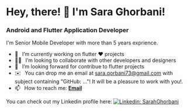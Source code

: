 <h1> Hey, there! 👋 I'm Sara Ghorbani</a>!</h1>
<h3>Android and Flutter Application Developer </h3>
 I'm Senior Mobile Developer with more than 5 years exprience.
 
- 🔭 &ensp;I’m currently working on flutter ❤️ projects
- 🙋‍♂️ &ensp;I’m looking to collaborate with other developers and designers
- 🤝 &ensp;I’m looking forward for contribue to flutter projects 
- ✉️  &ensp;You can drop me an email at sara.qorbani73@gmail.com with subject containing "GitHub: ..."! It will be a pleasure to work with you!.
- 📫 &ensp;How to reach me: [**Email**](mailto:sara.qorbani73@gmail.com)

 You can check out my Linkedin profile here: [![Linkedin: SarahGhorbani](https://img.shields.io/badge/-CONNECT_WITH_ME-blue?style=social&logo=Linkedin)](https://www.linkedin.com/in/saraghorbani/)
<!-- [![StackOverflow: SarahGhorbani](https://img.shields.io/badge/Stack_Overflow-FE7A16?style=for-the-badge&logo=stack-overflow&logoColor=white)](https://stackoverflow.com/users/9620273/sara-ghorbani) -->

<!-- <br/> -->

<!-- [![Anurag's GitHub stats](https://github-readme-stats.vercel.app/api?username=SarahGhorbani&show_icons=true&theme=tokyonight)](https://github.com/SarahGhorbani/)&ensp;
[![Top Langs](https://github-readme-stats.vercel.app/api/top-langs/?username=SarahGhorbani&theme=tokyonight&layout=compact)](https://github.com/anuraghazra/github-readme-stats) -->


<!--  <img alt="github contribution snake animation" src="https://github.com/SarahGhorbani/blob/output/github-contribution-grid-snake.svg"> -->
